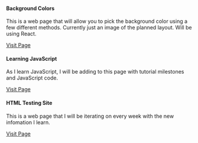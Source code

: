 <html lang="eng">
<head>
    <title>Portfolio Homepage</title>
    <meta charset="utf-8">
  <meta name="viewport" content="width=device-width, initial-scale=1">
  <link rel="stylesheet" href="https://maxcdn.bootstrapcdn.com/bootstrap/4.5.2/css/bootstrap.min.css">
  <script src="https://ajax.googleapis.com/ajax/libs/jquery/3.5.1/jquery.min.js"></script>
  <script src="https://cdnjs.cloudflare.com/ajax/libs/popper.js/1.16.0/umd/popper.min.js"></script>
  <script src="https://maxcdn.bootstrapcdn.com/bootstrap/4.5.2/js/bootstrap.min.js"></script>
 
</head>
  

  <body>
<div class="card-deck">

 
  <div class="card">
    <div class="card-body">
      <h4 class="card-title">Background Colors</h4>
      <p class="card-text">This is a web page that will allow you to pick the background color using a few different methods. Currently just an image of the planned layout. Will be using React.</p>
      <a href="https://elliottingey.github.io/Portfolio/backgroundColors" class="btn btn-outline-primary" class="btn stretched-link">Visit Page</a>
    </div>
  </div>

  <div class="card">
    <div class="card-body">
      <h4 class="card-title">Learning JavaScript</h4>
      <p class="card-text">As I learn JavaScript, I will be adding to this page with tutorial milestones and JavaScript code.</p>
      <a href="https://elliottingey.github.io/Portfolio/learningJavaScriptWeek2" class="btn btn-outline-primary" class="btn stretched-link">Visit Page</a>
    </div>
  </div>
    
  <div class="card">
    <div class="card-body">
      <h4 class="card-title">HTML Testing Site</h4>
      <p class="card-text">This is a web page that I will be iterating on every week with the new infomation I learn.</p>
      <a href="https://elliottingey.github.io/Portfolio/htmltestingWeek2" class="btn btn-outline-primary" class="btn stretched-link">Visit Page</a>
    </div>
  </div>

  
</div>
  
  
  </body>
  </html>
